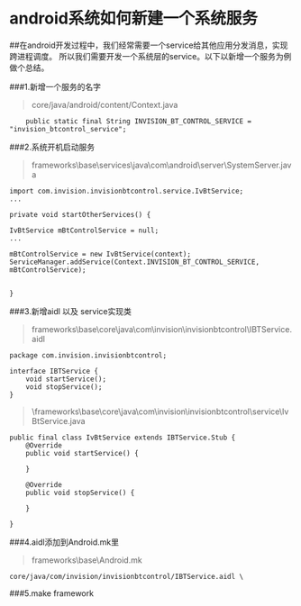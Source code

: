 # android系统如何新建一个系统服务

##在android开发过程中，我们经常需要一个service给其他应用分发消息，实现跨进程调度。 所以我们需要开发一个系统层的service。以下以新增一个服务为例做个总结。

###1.新增一个服务的名字

>core/java/android/content/Context.java

```
	public static final String INVISION_BT_CONTROL_SERVICE = "invision_btcontrol_service";
```

###2.系统开机启动服务
>frameworks\base\services\java\com\android\server\SystemServer.java
```
import com.invision.invisionbtcontrol.service.IvBtService;
...

private void startOtherServices() {

IvBtService mBtControlService = null;
...

mBtControlService = new IvBtService(context);
ServiceManager.addService(Context.INVISION_BT_CONTROL_SERVICE, mBtControlService);


}
```
###3.新增aidl 以及 service实现类
>frameworks\base\core\java\com\invision\invisionbtcontrol\IBTService.aidl
```
package com.invision.invisionbtcontrol;

interface IBTService {
    void startService();
    void stopService();
}
```
>\frameworks\base\core\java\com\invision\invisionbtcontrol\service\IvBtService.java

```
public final class IvBtService extends IBTService.Stub {
    @Override
    public void startService() {

    }

    @Override
    public void stopService() {

    }

}    
```
###4.aidl添加到Android.mk里
>frameworks\base\Android.mk
```
core/java/com/invision/invisionbtcontrol/IBTService.aidl \
```

###5.make framework 
